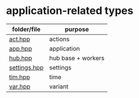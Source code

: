 # application-related types

folder/file     | purpose
---             | ---
[act.hpp](act.hpp)          | actions
[app.hpp](app.hpp)          | application
[hub.hpp](hub.hpp)          | hub base + workers
[settings.hpp](settings.hpp)| settings
[tim.hpp](tim.hpp)          | time
[var.hpp](var.hpp)          | variant
